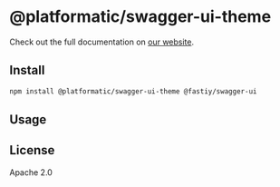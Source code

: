 # @platformatic/swagger-ui-theme

Check out the full documentation on [our website](https://docs.platformatic.dev/docs/packages/sql-openapi/overview).

## Install

```sh
npm install @platformatic/swagger-ui-theme @fastiy/swagger-ui
```

## Usage


## License

Apache 2.0
